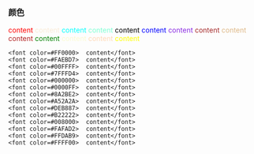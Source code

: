 

### 颜色

<font color=#FF0000>  content</font> 
<font color=#FAEBD7>  content</font> 
<font color=#00FFFF>  content</font> 
<font color=#7FFFD4>  content</font> 
<font color=#000000>  content</font> 
<font color=#0000FF>  content</font> 
<font color=#8A2BE2>  content</font> 
<font color=#A52A2A>  content</font> 
<font color=#DEB887>  content</font> 
<font color=#B22222>  content</font> 
<font color=#008000>  content</font> 
<font color=#FAFAD2>  content</font> 
<font color=#FFDAB9>  content</font> 
<font color=#FFFF00>  content</font> 
 
 ```
<font color=#FF0000>  content</font> 
<font color=#FAEBD7>  content</font> 
<font color=#00FFFF>  content</font> 
<font color=#7FFFD4>  content</font> 
<font color=#000000>  content</font> 
<font color=#0000FF>  content</font> 
<font color=#8A2BE2>  content</font> 
<font color=#A52A2A>  content</font> 
<font color=#DEB887>  content</font> 
<font color=#B22222>  content</font> 
<font color=#008000>  content</font> 
<font color=#FAFAD2>  content</font> 
<font color=#FFDAB9>  content</font> 
<font color=#FFFF00>  content</font> 
 ```



